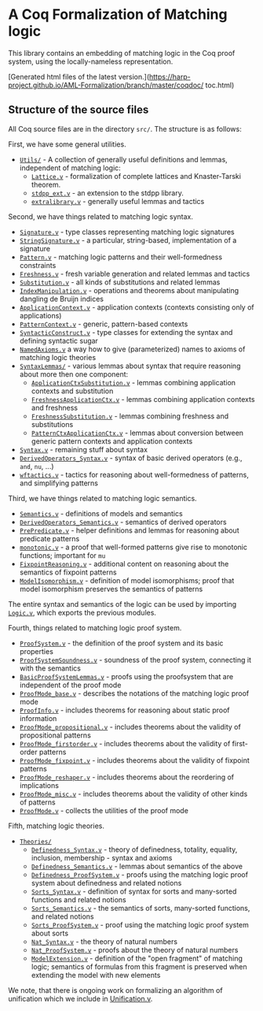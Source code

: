 # A Coq Formalization of Matching logic 

This library contains an embedding of matching logic in the Coq proof system, using the locally-nameless representation.

[Generated html files of the latest version.](https://harp-project.github.io/AML-Formalization/branch/master/coqdoc/  toc.html)

## Structure of the source files

All Coq source files are in the directory `src/`.
The structure is as follows:

First, we have some general utilities.
- [`Utils/`](src/Utils/) - A collection of generally useful definitions and lemmas, independent of matching logic:
  - [`Lattice.v`](src/Utils/Lattice.v) - formalization of complete lattices and Knaster-Tarski theorem.
  - [`stdpp_ext.v`](src/Utils/stdpp_ext.v) - an extension to the stdpp library.
  - [`extralibrary.v`](src/Utils/extralibrary.v) - generally useful lemmas and tactics

Second, we have things related to matching logic syntax.
- [`Signature.v`](src/Signature.v) - type classes representing matching logic signatures
- [`StringSignature.v`](src/StringSignature.v) - a particular, string-based, implementation of a signature
- [`Pattern.v`](src/Pattern.v) - matching logic patterns and their well-formedness constraints
- [`Freshness.v`](src/Freshness.v) - fresh variable generation and related lemmas and tactics
- [`Substitution.v`](src/Substitution.v) - all kinds of substitutions and related lemmas
- [`IndexManipulation.v`](src/IndexManipulation.v) - operations and theorems about manipulating dangling de Bruijn indices
- [`ApplicationContext.v`](src/ApplicationContext.v) - application contexts (contexts consisting only of applications)
- [`PatternContext.v`](src/PatternContext.v) - generic, pattern-based contexts
- [`SyntacticConstruct.v`](src/SyntacticConstruct.v) - type classes for extending the syntax and defining syntactic sugar
- [`NamedAxioms.v`](src/NamedAxioms.v) a way how to give (parameterized) names to axioms of matching logic theories
- [`SyntaxLemmas/`](src/SyntaxLemmas/) - various lemmas about syntax that require reasoning about more then one component:
  - [`ApplicationCtxSubstitution.v`](src/SyntaxLemmas/ApplicationCtxSubstitution.v) - lemmas combining application contexts and substitution
  - [`FreshnessApplicationCtx.v`](src/SyntaxLemmas/FreshnessApplicationCtx.v) - lemmas combining application contexts and freshness
  - [`FreshnessSubstitution.v`](src/SyntaxLemmas/FreshnessSubstitution.v) - lemmas combining freshness and substitutions
  - [`PatternCtxApplicationCtx.v`](src/SyntaxLemmas/PatternCtxApplicationCtx.v) - lemmas about conversion between generic pattern contexts and application contexts
- [`Syntax.v`](src/Syntax.v) - remaining stuff about syntax
- [`DerivedOperators_Syntax.v`](src/DerivedOperators_Syntax.v) - syntax of basic derived operators (e.g., `and`, `nu`, ...)
- [`wftactics.v`](src/wftactics.v) - tactics for reasoning about well-formedness of patterns, and simplifying patterns

Third, we have things related to matching logic semantics.
- [`Semantics.v`](src/Semantics.v) - definitions of models and semantics
- [`DerivedOperators_Semantics.v`](src/DerivedOperators_Semantics.v) - semantics of derived operators
- [`PrePredicate.v`](src/PrePredicate.v) - helper definitions and lemmas for reasoning about predicate patterns
- [`monotonic.v`](src/monotonic.v) - a proof that well-formed patterns give rise to monotonic functions; important for `mu`
- [`FixpointReasoning.v`](src/FixpointReasoning.v) - additional content on reasoning about the semantics of fixpoint patterns
- [`ModelIsomorphism.v`](src/ModelIsomorphism.v) - definition of model isomorphisms; proof that model isomorphism preserves the semantics of patterns

The entire syntax and semantics of the logic can be used by importing [`Logic.v`](src/Logic.v), which exports the previous modules.

Fourth, things related to matching logic proof system.
- [`ProofSystem.v`](src/ProofSystem.v) - the definition of the proof system and its basic properties
- [`ProofSystemSoundness.v`](src/ProofSystemSoundness.v) - soundness of the proof system, connecting it with the semantics
- [`BasicProofSystemLemmas.v`](src/BasicProofSystemLemmas.v) - proofs using the proofsystem that are independent of the proof mode
- [`ProofMode_base.v`](src/ProofMode_base.v) - describes the notations of the matching logic proof mode
- [`ProofInfo.v`](src/ProofInfo.v) - includes theorems for reasoning about static proof information
- [`ProofMode_propositional.v`](src/ProofMode_propositional.v) - includes theorems about the validity of propositional patterns
- [`ProofMode_firstorder.v`](src/ProofMode_firstorder.v) - includes theorems about the validity of first-order patterns
- [`ProofMode_fixpoint.v`](src/ProofMode_fixpoint.v) - includes theorems about the validity of fixpoint patterns
- [`ProofMode_reshaper.v`](src/ProofMode_reshaper.v) - includes theorems about the reordering of implications
- [`ProofMode_misc.v`](src/ProofMode_misc.v) - includes theorems about the validity of other kinds of patterns
- [`ProofMode.v`](src/ProofMode.v) - collects the utilities of the proof mode

Fifth, matching logic theories.
- [`Theories/`](src/Theories/)
  - [`Definedness_Syntax.v`](src/Theories/Definedness_Syntax.v) - theory of definedness, totality, equality, inclusion, membership - syntax and axioms
  - [`Definedness_Semantics.v`](src/Theories/Definedness_Semantics.v) - lemmas about semantics of the above
  - [`Definedness_ProofSystem.v`](src/Theories/Definedness_ProofSystem.v) - proofs using the matching logic proof system about definedness and related notions
  - [`Sorts_Syntax.v`](src/Theories/Sorts_Syntax.v) - definition of syntax for sorts and many-sorted functions and related notions
  - [`Sorts_Semantics.v`](src/Theories/Sorts_Semantics.v) - the semantics of sorts, many-sorted functions, and related notions
  - [`Sorts_ProofSystem.v`](src/Theories/Sorts_ProofSystem.v) - proof using the matching logic proof system about sorts
  - [`Nat_Syntax.v`](src/Theories/Nat_Syntax.v) - the theory of natural numbers
  - [`Nat_ProofSystem.v`](src/Theories/Nat_ProofSystem.v) - proofs about the theory of natural numbers
  - [`ModelExtension.v`](src/Theories/ModelExtension.v) - definition of the "open fragment" of matching logic; semantics of formulas from this fragment is preserved when extending the model with new elements

We note, that there is ongoing work on formalizing an algorithm of unification which we include in [Unification.v](src/Experimental/Unification.v).

